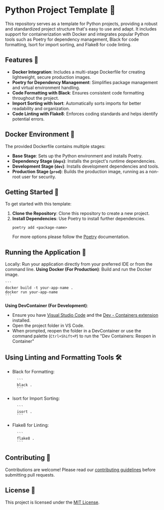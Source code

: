# Python Project Template 🐍

This repository serves as a template for Python projects, providing a robust and standardized project structure that's easy to use and adapt. It includes support for containerization with Docker and integrates popular Python tools such as Poetry for dependency management, Black for code formatting, Isort for import sorting, and Flake8 for code linting.


## Features 🌟

- **Docker Integration**: Includes a multi-stage Dockerfile for creating lightweight, secure production images.
- **Poetry for Dependency Management**: Simplifies package management and virtual environment handling.
- **Code Formatting with Black**: Ensures consistent code formatting throughout the project.
- **Import Sorting with Isort**: Automatically sorts imports for better readability and organization.
- **Code Linting with Flake8**: Enforces coding standards and helps identify potential errors.


## Docker Environment 🐳

The provided Dockerfile contains multiple stages:

- **Base Stage**: Sets up the Python environment and installs Poetry.
- **Dependency Stage (`deps`)**: Installs the project's runtime dependencies.
- **Development Stage (`dev`)**: Installs development dependencies and tools.
- **Production Stage (`prod`)**: Builds the production image, running as a non-root user for security.


## Getting Started 🚀

To get started with this template:

1. **Clone the Repository**: Clone this repository to create a new project.
2. **Install Dependencies**: Use Poetry to install further dependencies.
   ```
   poetry add <package-name>
    ```
   For more options please follow the [Poetry](https://python-poetry.org) documentation.

## Running the Application 🏃
Locally: Run your application directly from your preferred IDE or from the command line.
**Using Docker (For Production)**: Build and run the Docker image.

    ```
    docker build -t your-app-name .
    docker run your-app-name
    ```
**Using DevContainer (For Development)**:
- Ensure you have [Visual Studio Code](https://code.visualstudio.com/) and the [Dev - Containers extension](https://code.visualstudio.com/docs/devcontainers/containers) installed.
- Open the project folder in VS Code.
- When prompted, reopen the folder in a DevContainer or use the command palette (`Ctrl+Shift+P`) to run the "Dev Containers: Reopen in Container" 

## Using Linting and Formatting Tools 🛠️

- Black for Formatting:
    
        ```
        black .
        ```
- Isort for Import Sorting:
    
        ```
        isort .
        ```
- Flake8 for Linting:
    
        ```
        flake8 .
        ```


## Contributing 🤝

Contributions are welcome! Please read our [contributing guidelines](CONTRIBUTING.md) before submitting pull requests.


## License 📄

This project is licensed under the [MIT License](LICENSE).

